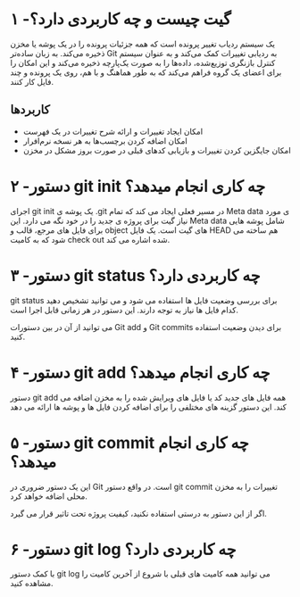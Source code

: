 # ۱ -گیت چیست و چه کاربردی دارد؟

 یک سیستم ردیاب تغییر پرونده است که همه جزئیات پرونده را در یک پوشه یا مخزن ذخیره می‌کند. به زبان ساده‌تر Git به ردیابی تغییرات کمک می‌کند و به عنوان سیستم کنترل بازنگری توزیع‌شده، داده‌ها را به صورت یک‌پارچه  ذخیره می‌کند و این امکان را برای اعضای یک گروه فراهم می‌کند که به طور هماهنگ و با هم، روی یک پرونده و چند فایل کار کنند.

## کاربردها

- امکان ایجاد تغییرات و ارائه شرح تغییرات در یک فهرست
- امکان اضافه کردن برچسب‌ها به هر نسخه نرم‌افرار
- امکان جایگزین کردن تغییرات و بازیابی کدهای قبلی در صورت بروز مشکل در مخزن

# ۲ -دستور git init چه کاری انجام میدهد؟  

اجرای git init یک پوشه ی .git  در مسیر فعلی ایجاد می کند که تمام Meta data ی مورد نیاز گیت برای پروژه ی جدید را در خود نگه می دارد. این Meta data شامل پوشه هایی برای فایل های مرجع، قالب و object های گیت است. یک فایل HEAD هم ساخته می شود که به کامیت check out شده اشاره می کند.
# ۳ -دستور git status چه کاربردی دارد؟

git status برای بررسی وضعیت فایل ها استفاده می شود و می توانید تشخیص دهید کدام فایل ها نیاز به توجه دارند. این دستور در هر زمانی قابل اجرا است.

می توانید از آن در بین دستورات Git add و Git commits برای دیدن وضعیت استفاده کنید.
# ۴ -دستور git add چه کاری انجام میدهد؟

دستور git add همه فایل های جدید کد یا فایل های ویرایش شده را به مخزن اضافه می کند. این دستور گزینه های مختلفی را برای اضافه کردن فایل ها و پوشه ها ارائه می دهد
# ۵ -دستور git commit چه کاری انجام میدهد؟

این یک دستور ضروری در Git است. در واقع دستور git commit تغییرات را به مخزن محلی اضافه خواهد کرد.

اگر از این دستور به درستی استفاده نکنید، کیفیت پروژه تحت تاثیر قرار می گیرد.
# ۶ -دستور git log چه کاربردی دارد؟

با کمک دستور git log می توانید همه کامیت های قبلی با شروع از آخرین کامیت را مشاهده کنید.
